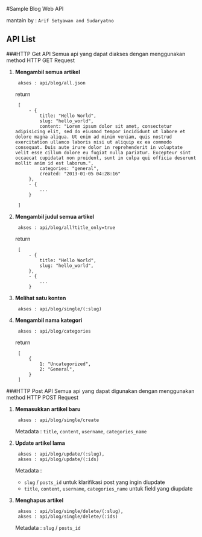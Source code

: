 #Sample Blog Web API

mantain by : `Arif Setyawan and Sudaryatno`

## API List

###HTTP Get API
Semua api yang dapat diakses dengan menggunakan method HTTP GET Request

1. **Mengambil semua artikel**

		akses : api/blog/all.json
	return
		
		[
			- {
				title: "Hello World", 
				slug: "hello_world",
				content: "Lorem ipsum dolor sit amet, consectetur adipisicing elit, sed do eiusmod tempor incididunt ut labore et dolore magna aliqua. Ut enim ad minim veniam, quis nostrud exercitation ullamco laboris nisi ut aliquip ex ea commodo consequat. Duis aute irure dolor in reprehenderit in voluptate velit esse cillum dolore eu fugiat nulla pariatur. Excepteur sint occaecat cupidatat non proident, sunt in culpa qui officia deserunt mollit anim id est laborum.",
				categories: "general",
				created: "2013-01-05 04:28:16"
			},
			- {
				...
			}
			
		]

2. **Mengambil judul semua artikel**

		akses : api/blog/all?title_only=true
	return 
		
		[
			- {
				title: "Hello World",
				slug: "hello_world",
			},
			- {
				...
			}
				
		

3. **Melihat satu konten**

		akses : api/blog/single/(:slug)

4. **Mengambil nama kategori**

		akses : api/blog/categories
	return
		
		[
			{
				1: "Uncategorized",
				2: "General",
			}
		]


###HTTP Post API
Semua api yang dapat digunakan dengan menggunakan method HTTP POST Request

1. **Memasukkan artikel baru**

		akses : api/blog/single/create
	Metadata :
	`title`, `content`, `username`, `categories_name`

2. **Update artikel lama**
		
		akses : api/blog/update/(:slug),
		akses : api/blog/update/(:ids)
	Metadata :
	
	- `slug` / `posts_id` untuk klarifikasi post yang ingin diupdate
	- `title`, `content`, `username`, `categories_name` untuk field yang diupdate
		

3. **Menghapus artikel**

		akses : api/blog/single/delete/(:slug),
		akses : api/blog/single/delete/(:ids)
	Metadata :
	`slug` / `posts_id`
		